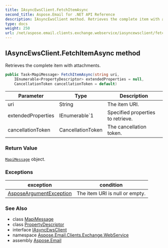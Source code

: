 ```yaml
---
title: IAsyncEwsClient.FetchItemAsync
second_title: Aspose.Email for .NET API Reference
description: IAsyncEwsClient method. Retrieves the complete item with attachments
type: docs
weight: 250
url: /net/aspose.email.clients.exchange.webservice/iasyncewsclient/fetchitemasync/
---
```

## IAsyncEwsClient.FetchItemAsync method

Retrieves the complete item with attachments.

```csharp
public Task<MapiMessage> FetchItemAsync(string uri, 
    IEnumerable<PropertyDescriptor> extendedProperties = null, 
    CancellationToken cancellationToken = default)
```

| Parameter | Type | Description |
| --- | --- | --- |
| uri | String | The item URI. |
| extendedProperties | IEnumerable`1 | Specified properties to retrieve. |
| cancellationToken | CancellationToken | The cancellation token. |

### Return Value

[`MapiMessage`](../../../aspose.email.mapi/mapimessage/) object.

### Exceptions

| exception | condition |
| --- | --- |
| [AsposeArgumentException](../../../aspose.email/asposeargumentexception/) | The item URI is null or empty. |

### See Also

* class [MapiMessage](../../../aspose.email.mapi/mapimessage/)
* class [PropertyDescriptor](../../../aspose.email.mapi/propertydescriptor/)
* interface [IAsyncEwsClient](../)
* namespace [Aspose.Email.Clients.Exchange.WebService](../../iasyncewsclient/)
* assembly [Aspose.Email](../../../)


